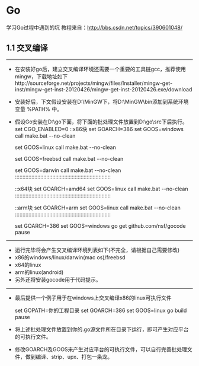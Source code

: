 # Go
学习Go过程中遇到的坑
教程来自：http://bbs.csdn.net/topics/390601048/

## 1.1 交叉编译
-------------------------------------------------------------------
* 在安装好go后，建立交叉编译环境还需要一个重要的工具链gcc，推荐使用mingw，下载地址如下http://sourceforge.net/projects/mingw/files/Installer/mingw-get-inst/mingw-get-inst-20120426/mingw-get-inst-20120426.exe/download
* 安装好后，下文假设安装在D:\MinGW下，将D:\MinGW\bin添加到系统环境变量 %PATH% 中。
* 假设Go安装在D:\go下面，将下面的批处理文件放置到D:\go\src下后执行。
    set CGO_ENABLED=0
    ::x86块
    set GOARCH=386
    set GOOS=windows
    call make.bat --no-clean

    set GOOS=linux
    call make.bat --no-clean

    set GOOS=freebsd
    call make.bat --no-clean

    set GOOS=darwin
    call make.bat --no-clean
    ::::::::::::::::::::::::::::::::::::::::::::::::::::::::::::::::

    ::x64块
    set GOARCH=amd64
    set GOOS=linux
    call make.bat --no-clean
    ::::::::::::::::::::::::::::::::::::::::::::::::::::::::::::::::

    ::arm块
    set GOARCH=arm
    set GOOS=linux
    call make.bat --no-clean
    ::::::::::::::::::::::::::::::::::::::::::::::::::::::::::::::::

    set GOARCH=386
    set GOOS=windows
    go get github.com/nsf/gocode
    pause
-------------------------------------------------------------------
* 运行完毕将会产生交叉编译环境列表如下(不完全，请根据自己需要修改)
* x86的windows/linux/darwin(mac os)/freebsd
* x64的linux
* arm的linux(android)
* 另外还将安装gocode用于代码提示。
-------------------------------------------------------------------
* 最后提供一个例子用于在windows上交叉编译x86的linux可执行文件

    set GOPATH=你的工程目录
    set GOARCH=386
    set GOOS=linux
    go build
    pause

* 将上述批处理文件放置到你的.go源文件所在目录下运行，即可产生对应平台的可执行文件。
* 修改GOARCH及GOOS来产生对应平台的可执行文件，可以自行完善批处理文件，做到编译、strip、upx、打包一条龙。